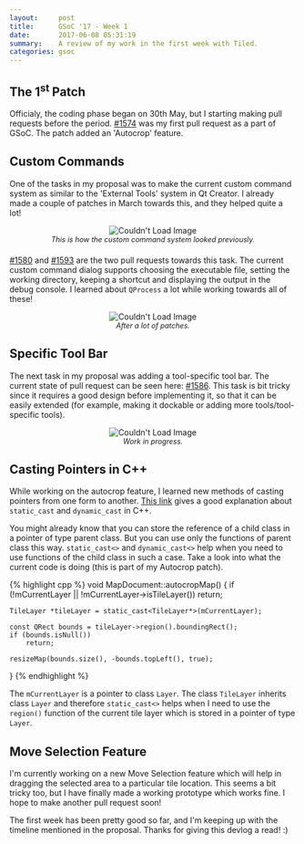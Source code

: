 ```yaml
---
layout:     post
title:      GSoC '17 - Week 1
date:       2017-06-08 05:31:19
summary:    A review of my work in the first week with Tiled.
categories: gsoc
---
```


## The 1<sup>st</sup> Patch

Officialy, the coding phase began on 30th May, but I starting making pull requests before the period. [#1574](https://github.com/bjorn/tiled/pull/1574) was my first pull request as a part of GSoC. The patch added an 'Autocrop' feature.

## Custom Commands

One of the tasks in my proposal was to make the current custom command system as similar to the 'External Tools' system in Qt Creator. I already made a couple of patches in March towards this, and they helped quite a lot!

<center><img src="{{ site.baseurl }}/images/tiled-commands-old.png" alt="Couldn't Load Image" /></center>
<center style="font-size: 0.9em; margin-bottom: 20px"><i>This is how the custom command system looked previously.</i></center>

[#1580](https://github.com/bjorn/tiled/pull/1580) and [#1593](https://github.com/bjorn/tiled/pull/1593) are the two pull requests towards this task. The current custom command dialog supports choosing the executable file, setting the working directory, keeping a shortcut and displaying the output in the debug console. I learned about `QProcess` a lot while working towards all of these!

<center><img src="{{ site.baseurl }}/images/tiled-commands-new.png" alt="Couldn't Load Image" /></center>
<center style="font-size: 0.9em; margin-bottom: 20px"><i>After a lot of patches.</i></center>

## Specific Tool Bar

The next task in my proposal was adding a tool-specific tool bar. The current state of pull request can be seen here: [#1586](https://github.com/bjorn/tiled/pull/1586). This task is bit tricky since it requires a good design before implementing it, so that it can be easily extended (for example, making it dockable or adding more tools/tool-specific tools).

<center><img src="{{ site.baseurl }}/images/tiled-toolspecific.png" alt="Couldn't Load Image" /></center>
<center style="font-size: 0.9em; margin-bottom: 20px"><i>Work in progress.</i></center>

## Casting Pointers in C++

While working on the autocrop feature, I learned new methods of casting pointers from one form to another. [This link](https://stackoverflow.com/questions/28002/regular-cast-vs-static-cast-vs-dynamic-cast) gives a good explanation about `static_cast` and `dynamic_cast` in C++.

You might already know that you can store the reference of a child class in a pointer of type parent class. But you can use only the functions of parent class this way. `static_cast<>` and `dynamic_cast<>` help when you need to use functions of the child class in such a case. Take a look into what the current code is doing (this is part of my Autocrop patch).

{% highlight cpp %}
void MapDocument::autocropMap()
{
    if (!mCurrentLayer || !mCurrentLayer->isTileLayer())
        return;
    
    TileLayer *tileLayer = static_cast<TileLayer*>(mCurrentLayer);

    const QRect bounds = tileLayer->region().boundingRect();
    if (bounds.isNull())
        return;

    resizeMap(bounds.size(), -bounds.topLeft(), true);
}
{% endhighlight %}

The `mCurrentLayer` is a pointer to class `Layer`. The class `TileLayer` inherits class `Layer` and therefore `static_cast<>` helps when I need to use the `region()` function of the current tile layer which is stored in a pointer of type `Layer`.

## Move Selection Feature

I'm currently working on a new Move Selection feature which will help in dragging the selected area to a particular tile location. This seems a bit tricky too, but I have finally made a working prototype which works fine. I hope to make another pull request soon!

The first week has been pretty good so far, and I'm keeping up with the timeline mentioned in the proposal. Thanks for giving this devlog a read! :)